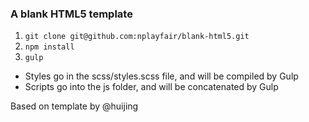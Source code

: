 ### A blank HTML5 template

1. `git clone git@github.com:nplayfair/blank-html5.git`
2. `npm install`
3. `gulp`

- Styles go in the scss/styles.scss file, and will be compiled by Gulp
- Scripts go into the js folder, and will be concatenated by Gulp

Based on template by @huijing
